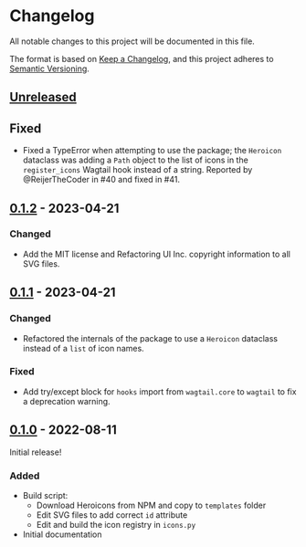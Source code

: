 # Changelog

All notable changes to this project will be documented in this file.

The format is based on [Keep a Changelog](https://keepachangelog.com/en/1.0.0/),
and this project adheres to [Semantic Versioning](https://semver.org/spec/v2.0.0.html).

## [Unreleased]

## Fixed

- Fixed a TypeError when attempting to use the package; the `Heroicon` dataclass was adding
  a `Path` object to the list of icons in the  `register_icons` Wagtail hook instead of a 
  string. Reported by @ReijerTheCoder in #40 and fixed in #41.

## [0.1.2] - 2023-04-21

### Changed

- Add the MIT license and Refactoring UI Inc. copyright information to all SVG files.

## [0.1.1] - 2023-04-21

### Changed

- Refactored the internals of the package to use a `Heroicon` dataclass instead of a `list`
  of icon names.

### Fixed

- Add try/except block for `hooks` import from `wagtail.core` to `wagtail` to fix a 
  deprecation warning.

## [0.1.0] - 2022-08-11

Initial release!

### Added

- Build script:
  - Download Heroicons from NPM and copy to `templates` folder
  - Edit SVG files to add correct `id` attribute
  - Edit and build the icon registry in `icons.py`
- Initial documentation

[unreleased]: https://github.com/joshuadavidthomas/wagtail-heroicons/compare/v0.1.2...HEAD
[0.1.2]: https://github.com/joshuadavidthomas/wagtail-heroicons/releases/tag/v0.1.2
[0.1.1]: https://github.com/joshuadavidthomas/wagtail-heroicons/releases/tag/v0.1.1
[0.1.0]: https://github.com/joshuadavidthomas/wagtail-heroicons/releases/tag/v0.1.0
